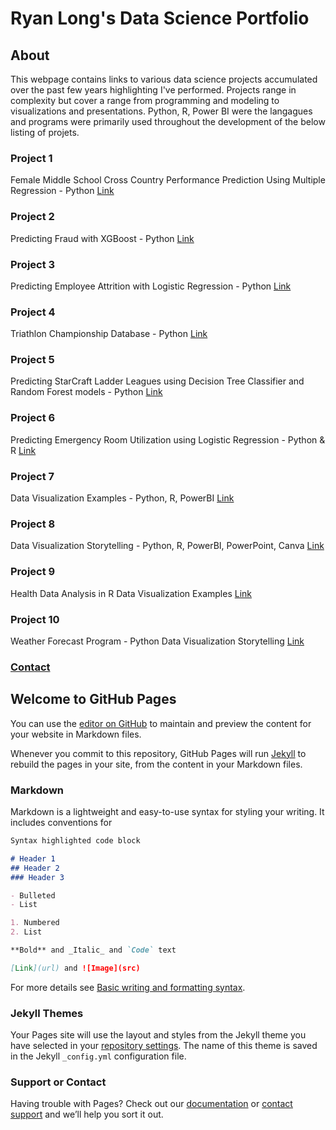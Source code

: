 # Ryan Long's Data Science Portfolio

## About
This webpage contains links to various data science projects accumulated over the past few years highlighting I've performed. Projects range in complexity but cover a range from programming and modeling to visualizations and presentations. Python, R, Power BI were the langagues and programs were primarily used throughout the development of the below listing of projets.

### Project 1
Female Middle School Cross Country Performance Prediction Using Multiple Regression - Python
[Link](https://github.com/rplong402/portfolio/tree/main/Ref_01)

### Project 2
Predicting Fraud with XGBoost - Python
[Link](https://github.com/rplong402/portfolio/tree/main/Ref_02)

### Project 3
Predicting Employee Attrition with Logistic Regression - Python
[Link](https://github.com/rplong402/portfolio/tree/main/Ref_03)

### Project 4
Triathlon Championship Database - Python
[Link](https://github.com/rplong402/portfolio/tree/main/Ref_04)

### Project 5
Predicting StarCraft Ladder Leagues using Decision Tree Classifier and Random Forest models - Python
[Link](https://github.com/rplong402/portfolio/tree/main/Ref_05)

### Project 6
Predicting Emergency Room Utilization using Logistic Regression - Python & R
[Link](https://github.com/rplong402/portfolio/tree/main/Ref_06)

### Project 7
Data Visualization Examples - Python, R, PowerBI
[Link](https://github.com/rplong402/portfolio/tree/main/Ref_07)

### Project 8
Data Visualization Storytelling - Python, R, PowerBI, PowerPoint, Canva
[Link](https://github.com/rplong402/portfolio/tree/main/Ref_08)

### Project 9
Health Data Analysis in R Data Visualization Examples
[Link](https://github.com/rplong402/portfolio/tree/main/Ref_09)

### Project 10
Weather Forecast Program - Python
Data Visualization Storytelling
[Link](https://github.com/rplong402/portfolio/tree/main/Ref_10)

### [Contact](mailto:rlong@my365.bellevue.edu)





## Welcome to GitHub Pages

You can use the [editor on GitHub](https://github.com/rplong402/portfolio/edit/main/README.md) to maintain and preview the content for your website in Markdown files.

Whenever you commit to this repository, GitHub Pages will run [Jekyll](https://jekyllrb.com/) to rebuild the pages in your site, from the content in your Markdown files.

### Markdown

Markdown is a lightweight and easy-to-use syntax for styling your writing. It includes conventions for

```markdown
Syntax highlighted code block

# Header 1
## Header 2
### Header 3

- Bulleted
- List

1. Numbered
2. List

**Bold** and _Italic_ and `Code` text

[Link](url) and ![Image](src)
```

For more details see [Basic writing and formatting syntax](https://docs.github.com/en/github/writing-on-github/getting-started-with-writing-and-formatting-on-github/basic-writing-and-formatting-syntax).

### Jekyll Themes

Your Pages site will use the layout and styles from the Jekyll theme you have selected in your [repository settings](https://github.com/rplong402/portfolio/settings/pages). The name of this theme is saved in the Jekyll `_config.yml` configuration file.

### Support or Contact

Having trouble with Pages? Check out our [documentation](https://docs.github.com/categories/github-pages-basics/) or [contact support](https://support.github.com/contact) and we’ll help you sort it out.
